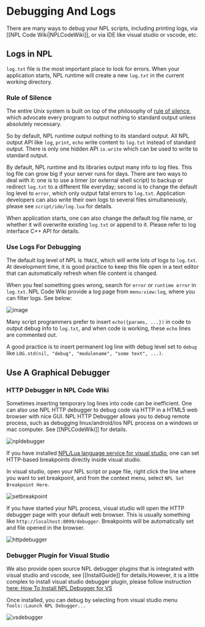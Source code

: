 # Debugging And Logs
There are many ways to debug your NPL scripts, including printing logs, via [[NPL Code Wiki|NPLCodeWiki]], or via IDE like visual studio or vscode, etc.  

## Logs in NPL
`log.txt` file is the most important place to look for errors. When your application starts, NPL runtime will create a new `log.txt` in the current working directory. 

### Rule of Silence
The entire Unix system is built on top of the philosophy of [rule of silence](http://www.linfo.org/rule_of_silence.html), which advocate every program to output nothing to standard output unless absolutely necessary. 

So by default, NPL runtime output nothing to its standard output. All NPL output API like `log`, `print`, `echo` write content to `log.txt` instead of standard output. There is only one hidden API `io.write` which can be used to write to standard output. 

By default, NPL runtime and its libraries output many info to log files. This log file can grow big if your server runs for days. There are two ways to deal with it: one is to use a timer (or external shell script) to backup or redirect `log.txt` to a different file everyday; second is to change the default log level to `error`, which only output fatal errors to `log.txt`. Application developers can also write their own logs to several files simultaneously, please see `script/ide/log.lua` for details.

When application starts, one can also change the default log file name, or whether it will overwrite existing `log.txt` or append to it. Please refer to log interface C++ API for details.

### Use Logs For Debugging
The default log level of NPL is `TRACE`, which will write lots of logs to `log.txt`. At development time, it is good practice to keep this file open in a text editor that can automatically refresh when file content is changed. 

When you feel something goes wrong, search for `error` or `runtime error` in `log.txt`. NPL Code Wiki provide a log page from `menu:view:log`, where you can filter logs. See below:

![image](https://cloud.githubusercontent.com/assets/94537/19139724/831513b8-8bb9-11e6-9121-a736b100fcb2.png)

Many script programmers prefer to insert `echo({params, ...})` in code to output debug info to `log.txt`, and when code is working, these `echo` lines are commented out. 

A good practice is to insert permanent log line with debug level set to `debug` like `LOG.std(nil, "debug", "modulename", "some text", ...)`.

## Use A Graphical Debugger

### HTTP Debugger in NPL Code Wiki
Sometimes inserting temporary log lines into code can be inefficient. One can also use NPL HTTP debugger to debug code via HTTP in a HTML5 web browser with nice GUI. NPL HTTP Debugger allows you to debug remote process, such as debugging linux/android/ios NPL process on a windows or mac computer. See [[NPLCodeWiki]] for details.

![npldebugger](https://cloud.githubusercontent.com/assets/94537/14600035/5c626b10-058d-11e6-886f-be5954010bf4.png)

If you have installed [NPL/Lua language service for visual studio](https://visualstudiogallery.msdn.microsoft.com/7782dc20-924a-4726-8656-d876cdbb3417), one can set HTTP-based breakpoints directly inside visual studio. 

In visual studio, open your NPL script or page file, right click the line where you want to set breakpoint, and from the context menu, select `NPL Set Breakpoint Here`.  

![setbreakpoint](https://cloud.githubusercontent.com/assets/94537/16826877/ccc6e736-49b3-11e6-9937-a72703a84ef2.png)

If you have started your NPL process, visual studio will open the HTTP debugger page with your default web browser. This is usually something like `http://localhost:8099/debugger`. Breakpoints will be automatically set and file opened in the browser.

![httpdebugger](https://cloud.githubusercontent.com/assets/94537/16826881/d7df6e04-49b3-11e6-881b-7c07324994d4.png)

### Debugger Plugin for Visual Studio 
We also provide open source NPL debugger plugins that is integrated with visual studio and vscode, see [[InstallGuide]] for details.However, it is a little complex to install visual studio debugger plugin, please follow instruction [here: How To Install NPL Debugger for VS](https://visualstudiogallery.msdn.microsoft.com/7ebe665c-4f1d-41fd-91e1-52176cf2d9db)

Once installed, you can debug by selecting from visual studio menu `Tools::Launch NPL Debugger...`

![vsdebugger](https://i1.visualstudiogallery.msdn.s-msft.com/7ebe665c-4f1d-41fd-91e1-52176cf2d9db/image/file/188983/1/npldebugger2.png)



